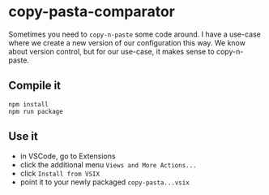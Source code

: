 # copy-pasta-comparator

Sometimes you need to `copy-n-paste` some code around.
I have a use-case where we create a new version of our configuration this way. We know about version control, but for our use-case, it makes sense to copy-n-paste.

## Compile it

```shell
npm install
npm run package
```

## Use it

* in VSCode, go to Extensions
* click the additional menu `Views and More Actions...`
* click `Install from VSIX`
* point it to your newly packaged `copy-pasta...vsix`
